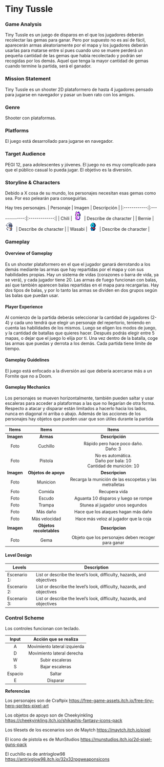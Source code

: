 # Tiny Tussle

### Game Analysis
Tiny Tussle es un juego de disparos en el que los jugadores deberán recolectar las gemas para ganar. Pero por supuesto no es así de fácil, aparecerán armas aleatoriamente por el mapa y los jugadores deberán usarlas para matarse entre sí pues cuando uno se muere perderá un pequeña cantidad de las gemas que había recolectado y podrán ser recogidas por los demás. Aquel que tenga la mayor cantidad de gemas cuando termine la partida, será el ganador.

### Mission Statement
Tiny Tussle es un shooter 2D plataformero de hasta 4 jugadores pensado para jugarse en navegador y pasar un buen rato con los amigos.

### Genre
Shooter con plataformas.

### Platforms
El juego está desarrollado para jugarse en navegador.

### Target Audience
PEGI 12, para adolescentes y jóvenes. El juego no es muy complicado para que el público casual lo pueda jugar. El objetivo es la diversión.

### Storyline & Characters
Debido a X cosa de su mundo, los personajes necesitan esas gemas como sea. Por eso pelearán para conseguirlas.

Hay tres personajes.
| Personaje | Imagen | Descripción | 
|:------------:|:-------------:|:-------------:|
| Chili | ![Chili!](/images/Pink_Monster.png) | Describe de character |
| Bernie |  ![Bernie!](/images/Owlet_Monster.png) | Describe de character | 
| Wasabi |  ![Wasabi!](/images/Dude_Monster.png) | Describe de character | 

### Gameplay

#### Overview of Gameplay
Es un shooter plataformero en el que el jugador ganará derrotando a los demás mediante las armas que hay repartidas por el mapa y con sus habilidades propias. Hay un sistema de vidas (corazones o barra de vida, ya se verá), y cada jugador tiene 20. 
Las armas de fuego funcionan con balas, así que también aparecen balas repartidas en el mapa para recargarlas. Hay dos tipos de balas, y por lo tanto las armas se dividen en dos grupos según las balas que puedan usar.


#### Player Experience
Al comienzo de la partida deberás seleccionar la cantidad de jugadores (2-4) y cada uno tendrá que elegir un personaje del repertorio, teniendo en cuenta las habilidades de los mismos. Luego se eligen los modos de juego, y la cantidad de batallas que quieres hacer. Después podrás elegir entre 5 mapas, o dejar que el juego lo elija por ti. Una vez dentro de la batalla, coge las armas que puedas y derrota a los demás.
Cada partida tiene límite de tiempo.


#### Gameplay Guidelines
El juego está enfocado a la diversión así que debería acercarse más a un Fornite que no a Doom. 

#### Gameplay Mechanics
Los personajes se mueven horizontalmente, también pueden saltar y usar escaleras para acceder a plataformas a las que no llegarían de otra forma. Respecto a atacar y disparar están limitados a hacerlo hacia los lados, nunca en diagonal ni arriba o abajo.
Además de las acciones de los personajes hay objetos que pueden usar que son útiles durante la partida

| Items | Items | Items | 
|:------------:|:-------------:|:-------------:|
| <strong>Imagen</strong>| <strong>Armas</strong> | <strong>Descripción</strong> |
| Foto |  Cuchillo | Rápido pero  hace poco daño.<br> Daño: 3 | 
| Foto | Pistola |No es automática.<br> Daño por bala: 10 <br>Cantidad de munición: 10 | 
| <strong>Imagen<strong/> |<strong>Objetos de apoyo</strong> | <strong>Descripcion</strong> |
| Foto |  Municion | Recarga la munición de las escopetas y las metralletas | 
| Foto |  Comida | Recupera vida | 
| Foto | Escudo | Aguanta 10 disparos y luego se rompe |
| Foto | Trampa | Stunea al jugador unos segundos | 
| Foto |  Más daño | Hace que los ataques hagan más daño |
| Foto | Más velocidad | Hace más veloz al jugador que la coja |
| <strong>Imagen<strong/> |<strong>Objetos recoletables</strong> | <strong>Descripcion</strong> |
| Foto | Gema | Objeto que los personajes deben recoger para ganar |


 #### <strong>Level Design</strong>
| Levels | Description |
|------------|-------------|
| Escenario 1: | List or describe the level’s look, difficulty, hazards, and objectives | 
| Escenario 2: | List or describe the level’s look, difficulty, hazards, and objectives | 
| Escenario 3: | List or describe the level’s look, difficulty, hazards, and objectives | 

### <strong>Control Scheme</strong>
Los controles funcionan con teclado.

|Input|Acción que se realiza|
|:---:|:-------------------:|
|A|Movimiento lateral izquierda|
|D|Movimiento lateral derecha|
|W|Subir escaleras|
|S|Bajar escaleras|
|Espacio|Saltar|
|E|Disparar|
  
 
<strong>Referencias</strong>

Los personajes son de Craftpix
https://free-game-assets.itch.io/free-tiny-hero-sprites-pixel-art

Los objetos de apoyo son de Cheekyinkling
https://cheekyinkling.itch.io/shikashis-fantasy-icons-pack

Los tilesets de los escenarios son de Maytch
https://maytch.itch.io/pixel

El icono de pistola es de MunStudios
https://munstudios.itch.io/2d-pixel-guns-pack

El cuchillo es de antrixglow98
https://antrixglow98.itch.io/32x32rpgweaponsicons




